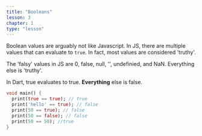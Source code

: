 ```yaml
---
title: "Booleans"
lesson: 3
chapter: 1
type: "lesson"
---
```


Boolean values are arguably not like Javascript. In JS, there are multiple values that can evaluate to `true`. In fact, most values are considered 'truthy'.

The 'falsy' values in JS are 0, false, null, '', undefinied, and NaN. Everything else is 'truthy'.

In Dart, true evaluates to true. **Everything** else is false.

```dart
void main() {
  print(true == true); // true
  print('hello' == true); // false
  print(50 == true); // false
  print(50 == false); // false
  print(50 == 50); //true
}
```
